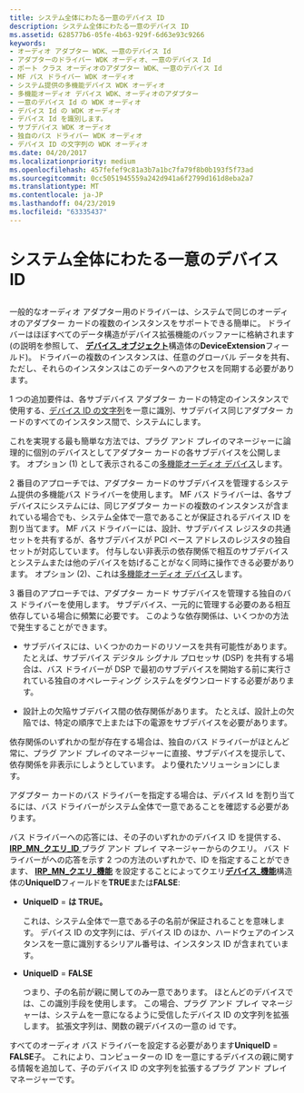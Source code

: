 ```yaml
---
title: システム全体にわたる一意のデバイス ID
description: システム全体にわたる一意のデバイス ID
ms.assetid: 628577b6-05fe-4b63-929f-6d63e93c9266
keywords:
- オーディオ アダプター WDK、一意のデバイス Id
- アダプターのドライバー WDK オーディオ、一意のデバイス Id
- ポート クラス オーディオのアダプター WDK、一意のデバイス Id
- MF バス ドライバー WDK オーディオ
- システム提供の多機能デバイス WDK オーディオ
- 多機能オーディオ デバイス WDK、オーディオのアダプター
- 一意のデバイス Id の WDK オーディオ
- デバイス Id の WDK オーディオ
- デバイス Id を識別します。
- サブデバイス WDK オーディオ
- 独自のバス ドライバー WDK オーディオ
- デバイス ID の文字列の WDK オーディオ
ms.date: 04/20/2017
ms.localizationpriority: medium
ms.openlocfilehash: 457fefef9c81a3b7a1bc7fa79f8b0b193f5f73ad
ms.sourcegitcommit: 0cc5051945559a242d941a6f2799d161d8eba2a7
ms.translationtype: MT
ms.contentlocale: ja-JP
ms.lasthandoff: 04/23/2019
ms.locfileid: "63335437"
---
```

# <a name="system-wide-unique-device-ids"></a>システム全体にわたる一意のデバイス ID


## <span id="system_wide_unique_device_ids"></span><span id="SYSTEM_WIDE_UNIQUE_DEVICE_IDS"></span>


一般的なオーディオ アダプター用のドライバーは、システムで同じのオーディオのアダプター カードの複数のインスタンスをサポートできる簡単に。 ドライバーはほぼすべてのデータ構造がデバイス拡張機能のバッファーに格納されます (の説明を参照して、 [**デバイス\_オブジェクト**](https://msdn.microsoft.com/library/windows/hardware/ff543147)構造体の**DeviceExtension**フィールド)。 ドライバーの複数のインスタンスは、任意のグローバル データを共有、ただし、それらのインスタンスはこのデータへのアクセスを同期する必要があります。

1 つの追加要件は、各サブデバイス アダプター カードの特定のインスタンスで使用する、[デバイス ID の文字列](https://msdn.microsoft.com/library/windows/hardware/ff541224)を一意に識別、サブデバイス同じアダプター カードのすべてのインスタンス間で、システムにします。

これを実現する最も簡単な方法では、プラグ アンド プレイのマネージャーに論理的に個別のデバイスとしてアダプター カードの各サブデバイスを公開します。 オプション (1) として表示されるこの[多機能オーディオ デバイス](multifunction-audio-devices.md)します。

2 番目のアプローチでは、アダプター カードのサブデバイスを管理するシステム提供の多機能バス ドライバーを使用します。 MF バス ドライバーは、各サブデバイスにシステムには、同じアダプター カードの複数のインスタンスが含まれている場合でも、システム全体で一意であることが保証されるデバイス ID を割り当てます。 MF バス ドライバーには、設計、サブデバイス レジスタの共通セットを共有するが、各サブデバイスが PCI ベース アドレスのレジスタの独自セットが対応しています。 付与しない非表示の依存関係で相互のサブデバイスとシステムまたは他のデバイスを妨げることがなく同時に操作できる必要があります。 オプション (2)、これは[多機能オーディオ デバイス](multifunction-audio-devices.md)します。

3 番目のアプローチでは、アダプター カード サブデバイスを管理する独自のバス ドライバーを使用します。 サブデバイス、一元的に管理する必要のある相互依存している場合に頻繁に必要です。 このような依存関係は、いくつかの方法で発生することができます。

-   サブデバイスには、いくつかのカードのリソースを共有可能性があります。 たとえば、サブデバイス デジタル シグナル プロセッサ (DSP) を共有する場合は、バス ドライバーが DSP で最初のサブデバイスを開始する前に実行されている独自のオペレーティング システムをダウンロードする必要があります。

-   設計上の欠陥サブデバイス間の依存関係があります。 たとえば、設計上の欠陥では、特定の順序で上または下の電源をサブデバイスを必要があります。

依存関係のいずれかの型が存在する場合は、独自のバス ドライバーがほとんど常に、プラグ アンド プレイのマネージャーに直接、サブデバイスを提示して、依存関係を非表示にしようとしています。 より優れたソリューションにします。

アダプター カードのバス ドライバーを指定する場合は、デバイス Id を割り当てるには、バス ドライバーがシステム全体で一意であることを確認する必要があります。

バス ドライバーへの応答には、その子のいずれかのデバイス ID を提供する、 [ **IRP\_MN\_クエリ\_ID** ](https://msdn.microsoft.com/library/windows/hardware/ff551679)プラグ アンド プレイ マネージャーからのクエリ。 バス ドライバーがへの応答を示す 2 つの方法のいずれかで、ID を指定することができます、 [ **IRP\_MN\_クエリ\_機能**](https://msdn.microsoft.com/library/windows/hardware/ff551664) を設定することによってクエリ[**デバイス\_機能**](https://msdn.microsoft.com/library/windows/hardware/ff543095)構造体の**UniqueID**フィールドを**TRUE**または**FALSE**:

-   **UniqueID** = **は TRUE。**

    これは、システム全体で一意である子の名前が保証されることを意味します。 デバイス ID の文字列には、デバイス ID のほか、ハードウェアのインスタンスを一意に識別するシリアル番号は、インスタンス ID が含まれています。

-   **UniqueID** = **FALSE**

    つまり、子の名前が親に関してのみ一意であります。 ほとんどのデバイスでは、この識別手段を使用します。 この場合、プラグ アンド プレイ マネージャーは、システムを一意になるように受信したデバイス ID の文字列を拡張します。 拡張文字列は、関数の親デバイスの一意の id です。

すべてのオーディオ バス ドライバーを設定する必要があります**UniqueID** = **FALSE**子。 これにより、コンピューターの ID を一意にするデバイスの親に関する情報を追加して、子のデバイス ID の文字列を拡張するプラグ アンド プレイ マネージャーです。

 

 




